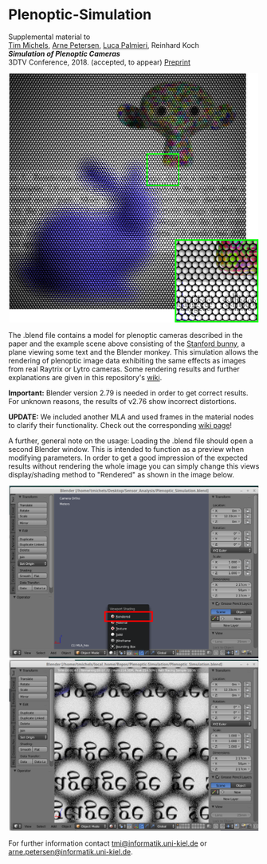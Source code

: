 # Plenoptic-Simulation
Supplemental material to  
[Tim Michels](https://www.mip.informatik.uni-kiel.de/en/team/tim-michels-m-sc), [Arne Petersen](https://www.mip.informatik.uni-kiel.de/en/team/dr-ing-arne-petersen), [Luca Palmieri](https://www.mip.informatik.uni-kiel.de/en/team/luca-palmieri-m-sc), Reinhard Koch  
**_Simulation of Plenoptic Cameras_**  
3DTV Conference, 2018. (accepted, to appear) [Preprint](http://data.mip.informatik.uni-kiel.de:555/wwwadmin/Publica/2018/2018_Michels_Simulation%20of%20Plenoptic%20Cameras.pdf)

<center><img src="/images/preview.jpeg" alt="Rendering example for a plenoptic camera 2.0 setup" width="500" height="500"></center>

The .blend file contains a model for plenoptic cameras described in the paper and the example scene above consisting of the [Stanford bunny](http://graphics.stanford.edu/data/3Dscanrep/#bunny), a plane viewing some text and the Blender monkey. This simulation allows the rendering of plenoptic image data exhibiting the same effects as images from real Raytrix or Lytro cameras. Some rendering results and further explanations are given in this repository's [wiki](https://github.com/Arne-Petersen/Plenoptic-Simulation/wiki).

**Important:** Blender version 2.79 is needed in order to get correct results. For unknown reasons, the results of v2.76 show incorrect distortions.

**UPDATE:** We included another MLA and used frames in the material nodes to clarify their functionality. Check out the corresponding [wiki page](https://github.com/Arne-Petersen/Plenoptic-Simulation/wiki/HowTo:-Different-MLAs)!

A further, general note on the usage: Loading the .blend file should open a second Blender window. This is intended to function as a preview when modifying parameters. In order to get a good impression of the expected results without rendering the whole image you can simply change this views display/shading method to "Rendered" as shown in the image below.

<center><img src="/images/HowTo/howto_general.png" alt="Rendering Preview" width="500"></center>
<center><img src="/images/HowTo/howto_general2.png" alt="Rendering Preview" width="500"></center>


For further information contact <tmi@informatik.uni-kiel.de> or <arne.petersen@informatik.uni-kiel.de>.
